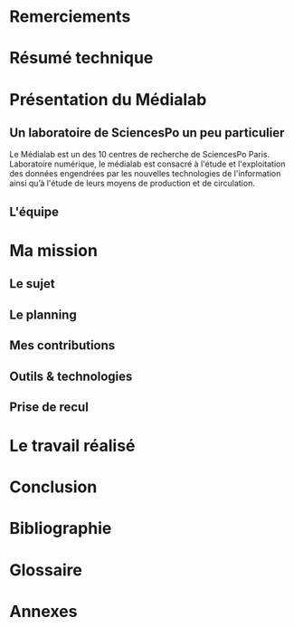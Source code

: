 # Remerciements

# Résumé technique

# Présentation du Médialab

## Un laboratoire de SciencesPo un peu particulier



Le Médialab est un des 10 centres de recherche de SciencesPo Paris. Laboratoire numérique, le médialab est consacré à l'étude et l'exploitation des données engendrées par les nouvelles technologies de l'information ainsi qu’à l'étude de leurs moyens de production et de circulation.

## L'équipe

# Ma mission

## Le sujet

## Le planning

## Mes contributions

## Outils & technologies

## Prise de recul



# Le travail réalisé



# Conclusion



# Bibliographie

# Glossaire

<div style="page-break-after: always;"></div>

# Annexes



